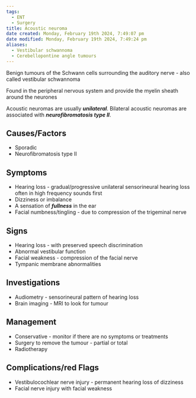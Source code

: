 ```yaml
---
tags:
  - ENT
  - Surgery
title: Acoustic neuroma
date created: Monday, February 19th 2024, 7:49:07 pm
date modified: Monday, February 19th 2024, 7:49:24 pm
aliases:
  - Vestibular schwannoma
  - Cerebellopontine angle tumours
---
```

Benign tumours of the Schwann cells surrounding the auditory nerve - also called vestibular schwannoma

Found in the peripheral nervous system and provide the myelin sheath around the neurones

Acoustic neuromas are usually **_unilateral_**. Bilateral acoustic neuromas are associated with **_neurofibromatosis type II_**.

## Causes/Factors

- Sporadic
- Neurofibromatosis type II

## Symptoms

- Hearing loss - gradual/progressive unilateral sensorineural hearing loss often in high frequency sounds first
- Dizziness or imbalance
- A sensation of **_fullness_** in the ear
- Facial numbness/tingling - due to compression of the trigeminal nerve

## Signs

- Hearing loss - with preserved speech discrimination
- Abnormal vestibular function
- Facial weakness - compression of the facial nerve
- Tympanic membrane abnormalities

## Investigations

- Audiometry - sensorineural pattern of hearing loss
- Brain imaging - MRI to look for tumour 

## Management

- Conservative - monitor if there are no symptoms or treatments
- Surgery to remove the tumour - partial or total
- Radiotherapy 

## Complications/red Flags

- Vestibulocochlear nerve injury - permanent hearing loss of dizziness 
- Facial nerve injury with facial weakness